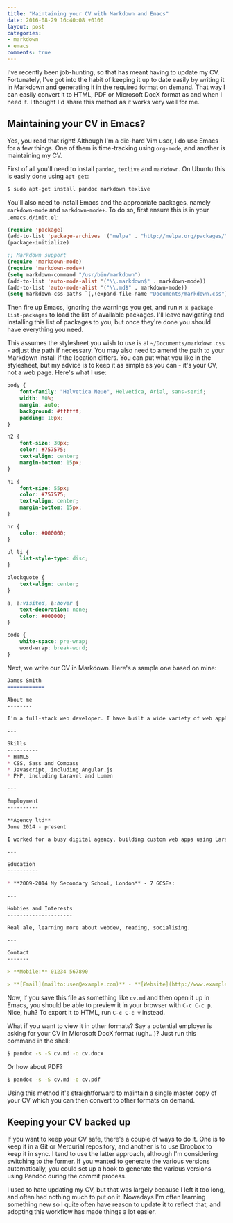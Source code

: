 ```yaml
---
title: "Maintaining your CV with Markdown and Emacs"
date: 2016-08-29 16:40:08 +0100
layout: post
categories:
- markdown
- emacs
comments: true
---
```


I've recently been job-hunting, so that has meant having to update my CV. Fortunately, I've got into the habit of keeping it up to date easily by writing it in Markdown and generating it in the required format on demand. That way I can easily convert it to HTML, PDF or Microsoft DocX format as and when I need it. I thought I'd share this method as it works very well for me.

Maintaining your CV in Emacs?
-----------------------------

Yes, you read that right! Although I'm a die-hard Vim user, I do use Emacs for a few things. One of them is time-tracking using `org-mode`, and another is maintaining my CV.

First of all you'll need to install `pandoc`, `texlive` and `markdown`. On Ubuntu this is easily done using `apt-get`:

```bash
$ sudo apt-get install pandoc markdown texlive
```

You'll also need to install Emacs and the appropriate packages, namely `markdown-mode` and `markdown-mode+`. To do so, first ensure this is in your `.emacs.d/init.el`:

```lisp
(require 'package)
(add-to-list 'package-archives '("melpa" . "http://melpa.org/packages/"))
(package-initialize)

;; Markdown support
(require 'markdown-mode)
(require 'markdown-mode+)
(setq markdown-command "/usr/bin/markdown")
(add-to-list 'auto-mode-alist '("\\.markdown$" . markdown-mode))
(add-to-list 'auto-mode-alist '("\\.md$" . markdown-mode))
(setq markdown-css-paths `(,(expand-file-name "Documents/markdown.css")))
```

Then fire up Emacs, ignoring the warnings you get, and run `M-x package-list-packages` to load the list of available packages. I'll leave navigating and installing this list of packages to you, but once they're done you should have everything you need.

This assumes the stylesheet you wish to use is at `~/Documents/markdown.css` - adjust the path if necessary. You may also need to amend the path to your Markdown install if the location differs. You can put what you like in the stylesheet, but my advice is to keep it as simple as you can - it's your CV, not a web page. Here's what I use:

```css
body {
    font-family: "Helvetica Neue", Helvetica, Arial, sans-serif;
    width: 80%;
    margin: auto;
    background: #ffffff;
    padding: 10px;
}

h2 {
    font-size: 30px;
    color: #757575;
    text-align: center;
    margin-bottom: 15px;
}

h1 {
    font-size: 55px;
    color: #757575;
    text-align: center;
    margin-bottom: 15px;
}

hr {
    color: #000000;
}

ul li {
    list-style-type: disc;
}

blockquote {
    text-align: center;
}

a, a:visited, a:hover {
    text-decoration: none;
    color: #000000;
}

code {
    white-space: pre-wrap;
    word-wrap: break-word;
}
```

Next, we write our CV in Markdown. Here's a sample one based on mine:

```markdown
James Smith
============

About me
--------

I'm a full-stack web developer. I have built a wide variety of web applications (including single-page web apps), content based sites and REST APIs.

---

Skills
----------
* HTML5
* CSS, Sass and Compass
* Javascript, including Angular.js
* PHP, including Laravel and Lumen

---

Employment
----------

**Agency ltd**
June 2014 - present

I worked for a busy digital agency, building custom web apps using Laravel and Angular.js

---

Education
----------

* **2009-2014 My Secondary School, London** - 7 GCSEs:

---

Hobbies and Interests
---------------------

Real ale, learning more about webdev, reading, socialising.

---

Contact
-------

> **Mobile:** 01234 567890

> **[Email](mailto:user@example.com)** - **[Website](http://www.example.com)** - **[GitHub](https://github.com/username)**
```

Now, if you save this file as something like `cv.md` and then open it up in Emacs, you should be able to preview it in your browser with `C-c C-c p`. Nice, huh? To export it to HTML, run `C-c C-c v` instead.

What if you want to view it in other formats? Say a potential employer is asking for your CV in Microsoft DocX format (ugh...)? Just run this command in the shell:

```bash
$ pandoc -s -S cv.md -o cv.docx
```

Or how about PDF?

```bash
$ pandoc -s -S cv.md -o cv.pdf
```

Using this method it's straightforward to maintain a single master copy of your CV which you can then convert to other formats on demand.

Keeping your CV backed up
-------------------------

If you want to keep your CV safe, there's a couple of ways to do it. One is to keep it in a Git or Mercurial repository, and another is to use Dropbox to keep it in sync. I tend to use the latter approach, although I'm considering switching to the former. If you wanted to generate the various versions automatically, you could set up a hook to generate the various versions using Pandoc during the commit process.

I used to hate updating my CV, but that was largely because I left it too long, and often had nothing much to put on it. Nowadays I'm often learning something new so I quite often have reason to update it to reflect that, and adopting this workflow has made things a lot easier.
